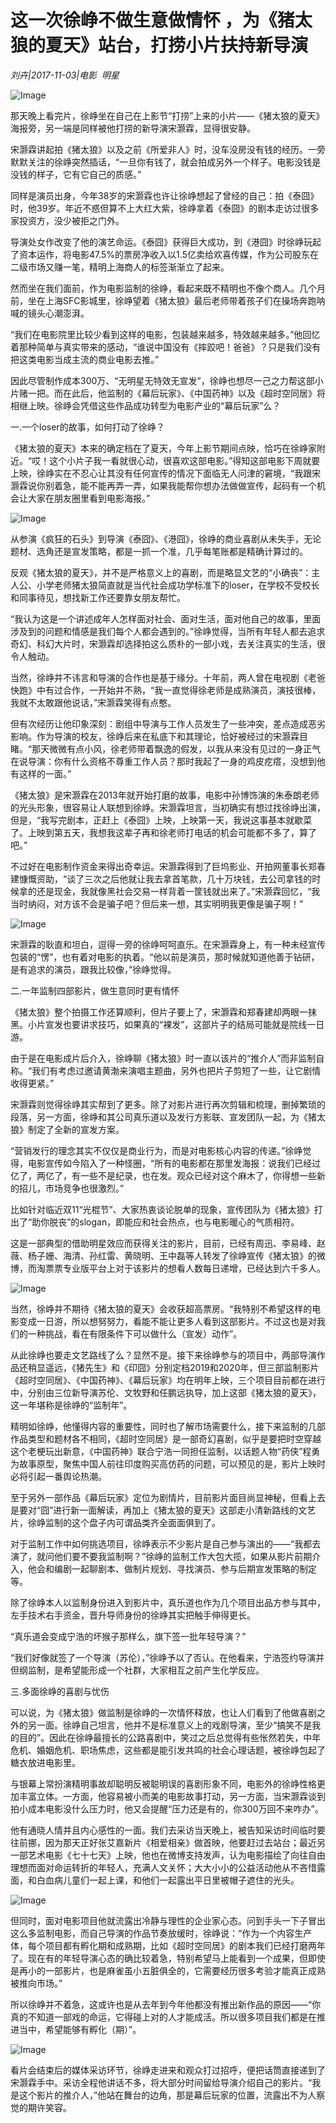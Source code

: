 # 这一次徐峥不做生意做情怀 ，为《猪太狼的夏天》站台，打捞小片扶持新导演

*刘卉|2017-11-03|电影 
                                                明星*

![Image](http://static.ylzbl.com/uploads/ueditor/php/upload/image/20171105/1509872576452968.jpeg)

那天晚上看完片，徐峥坐在自己在上影节“打捞”上来的小片——《猪太狼的夏天》海报旁，另一端是同样被他打捞的新导演宋灏霖，显得很安静。

宋灏霖讲起拍《猪太狼》以及之前《所爱非人》时，没车没房没有钱的经历。一旁默默关注的徐峥突然插话，“一旦你有钱了，就会拍成另外一个样子。电影没钱是没钱的样子，它有它自己的质感。”

同样是演员出身，今年38岁的宋灏霖也许让徐峥想起了曾经的自己：拍《泰囧》时，他39岁。年近不惑但算不上大红大紫，徐峥拿着《泰囧》的剧本走访过很多家投资方，没少被拒之门外。

导演处女作改变了他的演艺命运。《泰囧》获得巨大成功，到《港囧》时徐峥玩起了资本运作，将电影47.5%的票房净收入以1.5亿卖给欢喜传媒，作为公司股东在二级市场又赚一笔，精明上海商人的标签渐渐立了起来。

然而坐在我们面前，作为电影监制的徐峥，看起来既不精明也不像个商人。几个月前，坐在上海SFC影城里，徐峥望着《猪太狼》最后老师带着孩子们在操场奔跑呐喊的镜头心潮澎湃。

“我们在电影院里比较少看到这样的电影，包装越来越多，特效越来越多。”他回忆着那种简单与真实带来的感动，“谁说中国没有《摔跤吧！爸爸》？只是我们没有把这类电影当成主流的商业电影去推。”

因此尽管制作成本300万、“无明星无特效无宣发”，徐峥也想尽一己之力帮这部小片赌一把。而在此后，他监制的《幕后玩家》、《中国药神》以及《超时空同居》将相继上映。徐峥会凭借这些作品成功转型为电影产业的“幕后玩家”么？

一.一个loser的故事，如何打动了徐峥？

《猪太狼的夏天》本来的确定档在了夏天，今年上影节期间点映，恰巧在徐峥家附近。“哎！这个小片子我一看就很心动，很喜欢这部电影。”得知这部电影下周就要上映，徐峥实在不忍心让其没有任何宣传的情况下面临无人问津的窘境，“我跟宋灏霖说你别着急，能不能再弄一弄，如果我能帮你想办法做做宣传，起码有一个机会让大家在朋友圈里看到电影海报。”

![Image](http://si1.go2yd.com/get-image/0I1etXxImTw)

从参演《疯狂的石头》到导演《泰囧》、《港囧》，徐峥的商业喜剧从未失手，无论题材、选角还是宣发策略，都是一抓一个准，几乎每笔账都是精确计算过的。

反观《猪太狼的夏天》，并不是严格意义上的喜剧，而是略显文艺的“小确丧”：主人公、小学老师猪太狼简直就是当代社会成功学标准下的loser，在学校不受校长和同事待见，想找新工作还要靠女朋友帮忙。

“我认为这是一个讲述成年人怎样面对社会、面对生活，面对他自己的故事，里面涉及到的问题和情感是我们每个人都会遇到的。”徐峥觉得，当所有年轻人都去追求奇幻、科幻大片时，宋灏霖却选择拍这么质朴的一部小戏，去关注真实的生活，很令人触动。

当然，徐峥并不讳言和导演的合作也是基于缘分。十年前，两人曾在电视剧《老爸快跑》中有过合作，一开始并不熟，“我一直觉得徐老师是成熟演员，演技很棒，我就不太敢跟他说话，”宋灏霖笑得有点憨。

但有次经历让他印象深刻：剧组中导演与工作人员发生了一些冲突，差点造成恶劣影响。作为导演的校友，徐峥后来在私底下和其理论，恰好被经过的宋灏霖目睹。“那天微微有点小风，徐老师带着飘逸的假发，以我从来没有见过的一身正气在说导演：你有什么资格不尊重工作人员？那时我起了一身的鸡皮疙瘩，没想到他有这样的一面。”

《猪太狼》是宋灏霖在2013年就开始打磨的故事，电影中孙博饰演的朱泰朗老师的光头形象，很容易让人联想到徐峥。宋灏霖坦言，当初确实有想过找徐峥出演，但是，“我写完剧本，正赶上《泰囧》上映，上映第一天，我说这事基本就歇菜了。上映到第五天，我想我这辈子再和徐老师打电话的机会可能都不多了，算了吧。”

不过好在电影制作资金来得出奇幸运。宋灏霖得到了巨坞影业、开拍网董事长郑春建慷慨资助，“谈了三次之后他就让我去拿首笔款，几十万块钱，去公司拿钱的时候拿的还是现金，我就像黑社会交易一样背着一筐钱就出来了。”宋灏霖回忆，“我当时纳闷，对方该不会是骗子吧？但后来一想，其实明明我更像是骗子啊！”

![Image](http://si1.go2yd.com/get-image/0I1etbzrl0y)

宋灏霖的耿直和坦白，逗得一旁的徐峥呵呵直乐。在宋灏霖身上，有一种未经宣传包装的“愣”，也有着对电影的执着。“他以前是演员，那时候就知道他善于钻研，是有追求的演员，跟我比较像，”徐峥觉得。

二.一年监制四部影片，做生意同时更有情怀

《猪太狼》整个拍摄工作还算顺利，但片子要上了，宋灏霖和郑春建却两眼一抹黑。小片宣发也要讲求技巧，如果真的“裸发”，这部片子的结局可能就是院线一日游。

由于是在电影成片后介入，徐峥聊《猪太狼》时一直以该片的“推介人”而非监制自称。“我们有考虑过邀请黄渤来演唱主题曲，另外也把片子剪短了一些，让它剧情收得更紧。”

宋灏霖则觉得徐峥其实帮到了更多。除了对影片进行再次剪辑和梳理，删掉繁琐的段落，另一方面，徐峥和其公司真乐道以及发行方影联、宣发团队一起，为《猪太狼》制定了全新的宣发方案。

“营销发行的理念其实不仅仅是商业行为，而是对电影核心内容的传递。”徐峥觉得，电影宣传如今陷入了一种怪圈，“所有的电影都在那里发海报：说我们已经过亿了，两亿了，有一些不是纪录，也在发。观众已经对这个麻木了，你得想一些新的招儿，市场竞争也很激烈。”

比如针对临近双11“光棍节”、大家热衷谈论脱单的现象，宣传团队为《猪太狼》打出了“助你脱丧”的slogan，即能应和社会热点，也与电影暖心的气质相符。

这是一部典型的借助明星效应而获得关注的影片，目前，已经有周迅、李易峰、赵薇、杨子姗、海清、孙红雷、黄晓明、王中磊等人转发了徐峥宣传《猪太狼》的微博，而淘票票专业版平台上对于该影片的想看人数每日递增，已经达到六千多人。

![Image](http://si1.go2yd.com/get-image/0I1etWHIVJg)

当然，徐峥并不期待《猪太狼的夏天》会收获超高票房。“我特别不希望这样的电影变成一日游，所以想努努力，看能不能让更多人看到这部影片。不过这也是对我们的一种挑战，看在有限条件下可以做什么（宣发）动作”。

从此徐峥也要走文艺路线了么？显然不是。接下来徐峥参与的项目中，两部导演作品还稍显遥远，《猪先生》和《印囧》分别定档2019和2020年，但三部监制影片《超时空同居》、《中国药神》、《幕后玩家》均在明年上映，三个项目目前都在进行中，分别由三位新导演苏伦、文牧野和任鹏远执导，加上这部《猪太狼的夏天》，这一年堪称是徐峥的“监制年”。

精明如徐峥，他懂得内容的重要性，同时也了解市场需要什么，接下来监制的几部作品类型和题材各不相同，《超时空同居》是一部奇幻喜剧，似乎是要把时空穿越这个老梗玩出新意，《中国药神》联合宁浩一同担任监制，以话题人物“药侠”程勇为故事原型，聚焦中国人前往印度购买高仿药的问题，可以预见的是，影片上映时必将引起一番舆论热潮。

至于另外一部作品《幕后玩家》定位为剧情片，目前影片面目尚显神秘，但看上去是要对“囧”进行新一面解读，再加上《猪太狼的夏天》这部走小清新路线的文艺片，徐峥监制的这个盘子内可谓品类齐全面面俱到了。

对于监制工作中如何挑选项目，徐峥表示不少影片是自己参与演出的——“我都去演了，就问他们要不要我监制啊？”徐峥的监制工作大包大揽，如果从影片前期介入，他会和编剧一起聊剧本、做制片规划、寻找演员、参与后期宣发策略的制定等。

除了徐峥本人以监制身份进入到影片中，真乐道也作为几个项目出品方参与其中，左手技术右手资金，晋升导师身份的徐峥其实把触手伸得更长。

“真乐道会变成宁浩的坏猴子那样么，旗下签一批年轻导演？”

“我们好像就签了一个导演（苏伦），”徐峥予以了否认。在他看来，宁浩签约导演并但纲监制，是希望能形成一个社群，大家相互之前产生化学反应。

三.多面徐峥的喜剧与忧伤

可以说，为《猪太狼》做监制是徐峥的一次情怀释放，也让人们看到了他做喜剧之外的另一面。徐峥自己坦言，他并不是标准意义上的戏剧导演，至少“搞笑不是我的目的”。因此在徐峥最擅长的公路喜剧中，笑过之后总觉得有些怅然若失，中年危机、婚姻危机、职场焦虑，这些都是能引发共鸣的社会心理话题，被徐峥包起了糖衣放进电影里。

与银幕上常扮演精明事故却聪明反被聪明误的喜剧形象不同，电影外的徐峥性格更加丰富立体。一方面，他容易被小而美的电影故事打动，另一方面，当宋灏霖谈到拍小成本电影没什么压力时，他又会提醒“压力还是有的，你300万回不来咋办”。

他有通晓人情并且内心感性的一面。我们去采访当天晚上，被告知采访时间临时要往前挪，因为那天正好张艾嘉新片《相爱相亲》做首映，他要赶过去站台；最近另一部艺术电影《七十七天》上映，他也在微博支持发声，认为电影描绘了向往自由理想而面对命运转折的年轻人，充满人文关怀；大大小小的公益活动他从不吝惜露面，和白血病儿童们一起上课，和他们一起露出平日里被帽子遮住的光头。

![Image](http://si1.go2yd.com/get-image/0I1cGWWl7Ds)

但同时，面对电影项目他就流露出冷静与理性的企业家心态。问到手头一下子冒出这么多监制电影，而自己导演的作品节奏放缓时，徐峥说：“作为一个内容生产体，每个项目都有孵化期和成熟期，比如《超时空同居》的剧本我们已经打磨两年了。现在有的年轻导演心态的确比较着急，特别希望马上能看到一个成果，但即使是再小的一部影片，也是麻雀虽小五脏俱全的，它需要经历很多考验才能真正成熟被推向市场。”

所以徐峥并不着急，这或许也是从去年到今年他都没有推出新作品的原因——“你真的不知道一部戏的命运，它得碰上对的人才能成活。所以很多项目我们都是在推进当中，希望能够有孵化（期）”。

![Image](http://si1.go2yd.com/get-image/0I1cGXq3MEy)

看片会结束后的媒体采访环节，徐峥走进来和观众打过招呼，便把话筒直接递到了宋灏霖手中。采访全程他讲话不多，将大部分时间留给导演介绍自己的影片。“我是这个影片的推介人，”他站在舞台的边角，那是幕后玩家的位置，流露出不为人察觉的期许笑容。

